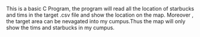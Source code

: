 This is a basic C Program, the program will read all the location
of starbucks and tims in the target .csv file and show the location 
on the map. Moreover , the target area can be nevagated into my
cumpus.Thus the map will only show the tims and starbucks in my 
cumpus. 
